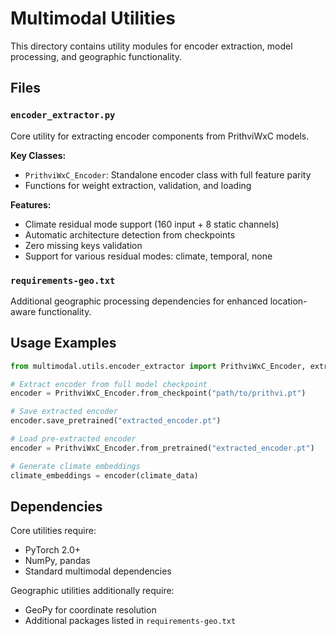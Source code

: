 # Multimodal Utilities

This directory contains utility modules for encoder extraction, model processing, and geographic functionality.

## Files

### `encoder_extractor.py`
Core utility for extracting encoder components from PrithviWxC models.

**Key Classes:**
- `PrithviWxC_Encoder`: Standalone encoder class with full feature parity
- Functions for weight extraction, validation, and loading

**Features:**
- Climate residual mode support (160 input + 8 static channels)
- Automatic architecture detection from checkpoints
- Zero missing keys validation
- Support for various residual modes: climate, temporal, none

### `requirements-geo.txt`
Additional geographic processing dependencies for enhanced location-aware functionality.

## Usage Examples

```python
from multimodal.utils.encoder_extractor import PrithviWxC_Encoder, extract_encoder_weights

# Extract encoder from full model checkpoint
encoder = PrithviWxC_Encoder.from_checkpoint("path/to/prithvi.pt")

# Save extracted encoder
encoder.save_pretrained("extracted_encoder.pt")

# Load pre-extracted encoder
encoder = PrithviWxC_Encoder.from_pretrained("extracted_encoder.pt")

# Generate climate embeddings
climate_embeddings = encoder(climate_data)
```

## Dependencies

Core utilities require:
- PyTorch 2.0+
- NumPy, pandas
- Standard multimodal dependencies

Geographic utilities additionally require:
- GeoPy for coordinate resolution
- Additional packages listed in `requirements-geo.txt`
